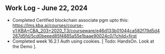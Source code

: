## Work Log - June 22, 2024

- Completed Certified blockchain associate pgm upto this:
    https://lms.kba.ai/courses/course-v1:KBA+CBA_203+2020_T3/courseware/e46d133b01044ca582f79d5d4267d5fd/5cd0beeed85f4885a55e1baae90024c0/?child=first
- Completed week 16.2.1 Auth using cookies. [ Todo: HandsOn. Look at the Demo ].